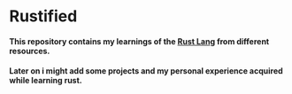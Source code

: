 # Rustified

#### This repository contains my learnings of the [Rust Lang](https://github.com/rust-lang) from different resources.
#### Later on i might add some projects and my personal experience acquired while learning rust.
